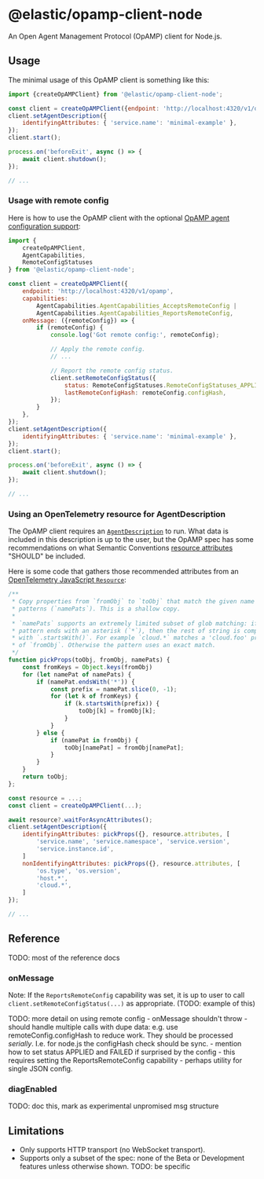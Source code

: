 # @elastic/opamp-client-node

An Open Agent Management Protocol (OpAMP) client for Node.js.

## Usage

The minimal usage of this OpAMP client is something like this:

```js
import {createOpAMPClient} from '@elastic/opamp-client-node';

const client = createOpAMPClient({endpoint: 'http://localhost:4320/v1/opamp'});
client.setAgentDescription({
    identifyingAttributes: { 'service.name': 'minimal-example' },
});
client.start();

process.on('beforeExit', async () => {
    await client.shutdown();
});

// ...
```

### Usage with remote config

Here is how to use the OpAMP client with the optional [OpAMP agent configuration support](https://github.com/open-telemetry/opamp-spec/blob/main/specification.md#configuration):

```js
import {
    createOpAMPClient,
    AgentCapabilities,
    RemoteConfigStatuses
} from '@elastic/opamp-client-node';

const client = createOpAMPClient({
    endpoint: 'http://localhost:4320/v1/opamp',
    capabilities:
        AgentCapabilities.AgentCapabilities_AcceptsRemoteConfig |
        AgentCapabilities.AgentCapabilities_ReportsRemoteConfig,
    onMessage: ({remoteConfig}) => {
        if (remoteConfig) {
            console.log('Got remote config:', remoteConfig);

            // Apply the remote config.
            // ...

            // Report the remote config status.
            client.setRemoteConfigStatus({
                status: RemoteConfigStatuses.RemoteConfigStatuses_APPLIED,
                lastRemoteConfigHash: remoteConfig.configHash,
            });
        }
    },
});
client.setAgentDescription({
    identifyingAttributes: { 'service.name': 'minimal-example' },
});
client.start();

process.on('beforeExit', async () => {
    await client.shutdown();
});

// ...
```

### Using an OpenTelemetry resource for AgentDescription

The OpAMP client requires an [`AgentDescription`](https://github.com/open-telemetry/opamp-spec/blob/main/specification.md#agentdescription-message) to run. What data is included in this description is up to the user, but the OpAMP spec has some recommendations on what Semantic Conventions [resource attributes](https://opentelemetry.io/docs/concepts/resources/) "SHOULD" be included.

Here is some code that gathers those recommended attributes from an [OpenTelemetry JavaScript `Resource`](https://opentelemetry.io/docs/languages/js/resources/):

```js
/**
 * Copy properties from `fromObj` to `toObj` that match the given name
 * patterns (`namePats`). This is a shallow copy.
 *
 * `namePats` supports an extremely limited subset of glob matching: if a
 * pattern ends with an asterisk (`*`), then the rest of string is compared
 * with `.startsWith()`. For example `cloud.*` matches a 'cloud.foo' property
 * of `fromObj`. Otherwise the pattern uses an exact match.
 */
function pickProps(toObj, fromObj, namePats) {
    const fromKeys = Object.keys(fromObj)
    for (let namePat of namePats) {
        if (namePat.endsWith('*')) {
            const prefix = namePat.slice(0, -1);
            for (let k of fromKeys) {
                if (k.startsWith(prefix)) {
                    toObj[k] = fromObj[k];
                }
            }
        } else {
            if (namePat in fromObj) {
                toObj[namePat] = fromObj[namePat];
            }
        }
    }
    return toObj;
};

const resource = ...;
const client = createOpAMPClient(...);

await resource?.waitForAsyncAttributes();
client.setAgentDescription({
    identifyingAttributes: pickProps({}, resource.attributes, [
        'service.name', 'service.namespace', 'service.version',
        'service.instance.id',
    ]
    nonIdentifyingAttributes: pickProps({}, resource.attributes, [
        'os.type', 'os.version',
        'host.*',
        'cloud.*',
    ]
});

// ...
```


## Reference

TODO: most of the reference docs

### onMessage

Note: If the `ReportsRemoteConfig` capability was set, it is up to user
to call `client.setRemoteConfigStatus(...)` as appropriate.
(TODO: example of this)

TODO: more detail on using remote config
    - onMessage shouldn't throw
    - should handle multiple calls with dupe data: e.g. use remoteConfig.configHash
      to reduce work. They should be processed *serially*. I.e. for node.js the
      configHash check should be sync.
    - mention how to set status APPLIED and FAILED if surprised by the config
        - this requires setting the ReportsRemoteConfig capability
    - perhaps utility for single JSON config.

### diagEnabled

TODO: doc this, mark as experimental unpromised msg structure


## Limitations

- Only supports HTTP transport (no WebSocket transport).
- Supports only a subset of the spec: none of the Beta or Development features
  unless otherwise shown. TODO: be specific

